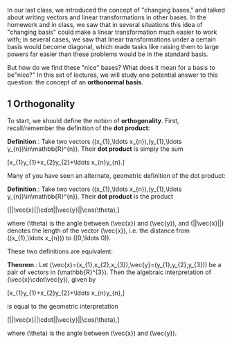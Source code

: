 In our last class, we introduced the concept of "changing bases," and talked about writing vectors and linear transformations in other bases. In the homework and in class, we saw that in several situations this idea of "changing basis" could make a linear transformation much easier to work with; in several cases, we saw that linear transformations under a certain basis would become diagonal, which made tasks like raising them to large powers far easier than these problems would be in the standard basis.

But how do we find these "nice" bases? What does it mean for a basis to be"nice?" In this set of lectures, we will study one potential answer to this question: the concept of an **orthonormal basis**.

## 1 Orthogonality

To start, we should define the notion of **orthogonality**. First, recall/remember the definition of the **dot product**:

**Definition**.: Take two vectors \((x_{1},\ldots x_{n}),(y_{1},\ldots y_{n})\in\mathbb{R}^{n}\). Their **dot product** is simply the sum

\[x_{1}y_{1}+x_{2}y_{2}+\ldots x_{n}y_{n}.\]

Many of you have seen an alternate, geometric definition of the dot product:

**Definition**.: Take two vectors \((x_{1},\ldots x_{n}),(y_{1},\ldots y_{n})\in\mathbb{R}^{n}\). Their **dot product** is the product

\[||\vec{x}||\cdot||\vec{y}||\cos(\theta),\]

where \(\theta\) is the angle between \(\vec{x}\) and \(\vec{y}\), and \(||\vec{x}||\) denotes the length of the vector \(\vec{x}\), i.e. the distance from \((x_{1},\ldots x_{n})\) to \((0,\ldots 0)\).

These two definitions are equivalent:

**Theorem**.: Let \(\vec{x}=(x_{1},x_{2},x_{3}),\vec{y}=(y_{1},y_{2},y_{3})\) be a pair of vectors in \(\mathbb{R}^{3}\). Then the algebraic interpretation of \(\vec{x}\cdot\vec{y}\), given by

\[x_{1}y_{1}+x_{2}y_{2}+\ldots x_{n}y_{n},\]

is equal to the geometric interpretation

\[||\vec{x}||\cdot||\vec{y}||\cos(\theta),\]

where \(\theta\) is the angle between \(\vec{x}\) and \(\vec{y}\).